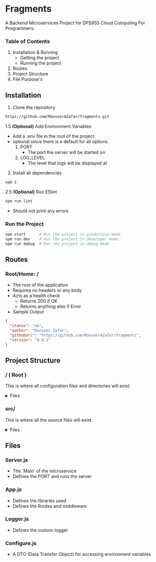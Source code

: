 # Fragments

A Backend Microservices Project for DPS955 Cloud Computing For Programmers.

### Table of Contents

1. Installation & Running
   - Getting the project
   - Running the project
2. Routes
3. Project Structure
4. File Purpose's

## Installation

1. Clone the repository

```bash
https://github.com/MansoorAZafar/fragments.git
```


1.5 **(Optional)** Add Environment Variables
- Add a .env file in the root of the project
- optional since there is a default for all options 
   1. PORT
      - The port the server will be started on
   2. LOG_LEVEL
      - The level that logs will be displayed at


2. Install all dependencies

```bash
npm i
```


2.5 **(Optional)** Run ESlint

```bash
npm run lint
```

- Should not print any errors

### Run the Project
```bash
npm start      # Run the project in production mode
npm run dev    # Run the project in developer mode
npm run debug  # Run the project in debug mode
```

## Routes

### Root/Home: /

- The root of the application
- Requires no headers or any body
- Acts as a health check
  - Returns 200 if OK
  - Returns anything else if Error
- Sample Output

```json
{
  "status": "ok",
  "author": "Mansoor Zafar",
  "githubUrl": "https://github.com/MansoorAZafar/fragments",
  "version": "0.0.1"
}
```

## Project Structure

### / ( Root )

This is where all configuration files and directories will exist.

<details>
<summary>Files</summary>
<ul>
    <li>package.json</li>
    <li>package-lock.json</li>
    <li>eslint.config.mjs</li>
    <li>.prettierrc</li>
    <li>.gitignore</li>
    <li>.vscode/</li>
    <li>src/</li>
</ul>
</details>

### src/

This is where all the source files will exist.

<details>
<summary>Files</summary>
<ul>
    <li>app.js</li>
    <li>configuration.js</li>
    <li>logger.js</li>
    <li>server.js</li>
</ul>
</details>

## Files

### Server.js

- The 'Main' of the microservice
- Defines the PORT and runs the server

### App.js

- Defines the libraries used
- Defines the Routes and middleware

### Logger.js

- Defines the custom logger

### Configure.js

- A DTO (Data Transfer Object) for accessing environment variables
